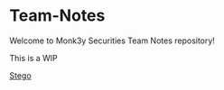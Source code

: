 # Team-Notes

Welcome to Monk3y Securities Team Notes repository!

This is a WIP

[Stego](https://github.com/Monk3ySecurity/Team-Notes/tree/main/Stego)
